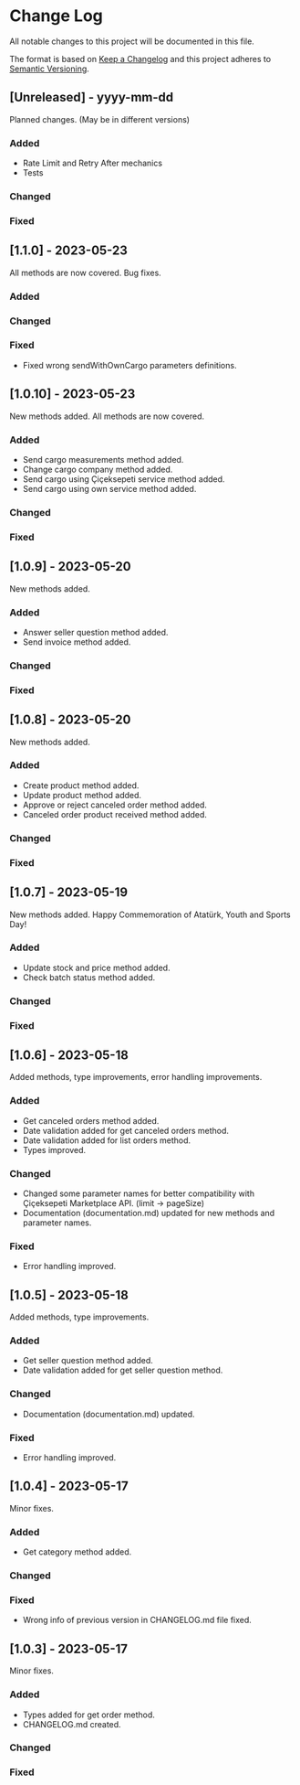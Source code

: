 # Change Log

All notable changes to this project will be documented in this file.

The format is based on [Keep a Changelog](http://keepachangelog.com/)
and this project adheres to [Semantic Versioning](http://semver.org/).

## [Unreleased] - yyyy-mm-dd

Planned changes. (May be in different versions)

### Added

-   Rate Limit and Retry After mechanics
-   Tests

### Changed

### Fixed

## [1.1.0] - 2023-05-23

All methods are now covered. Bug fixes.

### Added

### Changed

### Fixed

-  Fixed wrong sendWithOwnCargo parameters definitions.

## [1.0.10] - 2023-05-23

New methods added. All methods are now covered.

### Added

-   Send cargo measurements method added.
-   Change cargo company method added.
-   Send cargo using Çiçeksepeti service method added.
-   Send cargo using own service method added.

### Changed

### Fixed

## [1.0.9] - 2023-05-20

New methods added.

### Added

-   Answer seller question method added.
-   Send invoice method added.

### Changed

### Fixed

## [1.0.8] - 2023-05-20

New methods added.

### Added

-   Create product method added.
-   Update product method added.
-   Approve or reject canceled order method added.
-   Canceled order product received method added.

### Changed

### Fixed

## [1.0.7] - 2023-05-19

New methods added. Happy Commemoration of Atatürk, Youth and Sports Day!

### Added

-   Update stock and price method added.
-   Check batch status method added.

### Changed

### Fixed

## [1.0.6] - 2023-05-18

Added methods, type improvements, error handling improvements.

### Added

-   Get canceled orders method added.
-   Date validation added for get canceled orders method.
-   Date validation added for list orders method.
-   Types improved.

### Changed

-   Changed some parameter names for better compatibility with Çiçeksepeti Marketplace API. (limit -> pageSize)
-   Documentation (documentation.md) updated for new methods and parameter names.

### Fixed

-   Error handling improved.

## [1.0.5] - 2023-05-18

Added methods, type improvements.

### Added

-   Get seller question method added.
-   Date validation added for get seller question method.

### Changed

-   Documentation (documentation.md) updated.

### Fixed

-   Error handling improved.

## [1.0.4] - 2023-05-17

Minor fixes.

### Added

-   Get category method added.

### Changed

### Fixed

-   Wrong info of previous version in CHANGELOG.md file fixed.

## [1.0.3] - 2023-05-17

Minor fixes.

### Added

-   Types added for get order method.
-   CHANGELOG.md created.

### Changed

### Fixed
